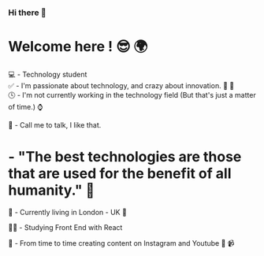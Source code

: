 ### Hi there 👋

# Welcome here ! 😎 🌍

💻 - Technology student  
✅ - I'm passionate about technology, and crazy about innovation. 🚀 📲  
🕓 - I'm not currently working in the technology field (But that's just a matter of time.) ⌚️

💬 - Call me to talk, I like that.



# - "The best technologies are those that are used for the benefit of all humanity." 🧠

📍 - Currently living in London - UK  👑  

👨‍💻 - Studying Front End with React  

📱 - From time to time creating content on Instagram and Youtube 📸  📹
